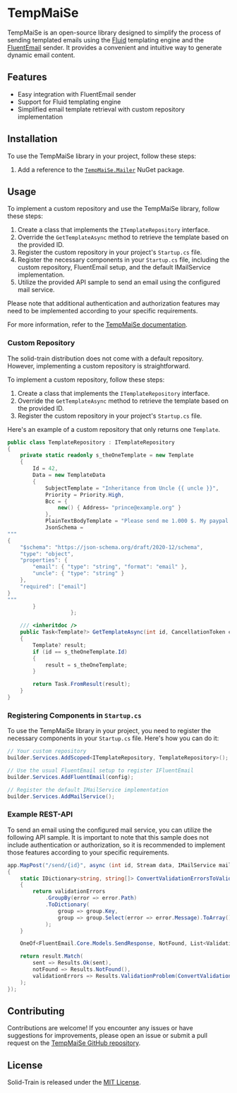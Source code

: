 # TempMaiSe

TempMaiSe is an open-source library designed to simplify the process of sending templated emails using the [Fluid](https://github.com/sebastienros/fluid) templating engine and the [FluentEmail](https://github.com/lukencode/FluentEmail) sender. It provides a convenient and intuitive way to generate dynamic email content.

## Features

-   Easy integration with FluentEmail sender
-   Support for Fluid templating engine
-   Simplified email template retrieval with custom repository implementation

## Installation

To use the TempMaiSe library in your project, follow these steps:

1. Add a reference to the [`TempMaiSe.Mailer`](https://www.nuget.org/packages/TempMaiSe.Mailer) NuGet package.

## Usage

To implement a custom repository and use the TempMaiSe library, follow these steps:

1. Create a class that implements the `ITemplateRepository` interface.
2. Override the `GetTemplateAsync` method to retrieve the template based on the provided ID.
3. Register the custom repository in your project's `Startup.cs` file.
4. Register the necessary components in your `Startup.cs` file, including the custom repository, FluentEmail setup, and the default IMailService implementation.
5. Utilize the provided API sample to send an email using the configured mail service.

Please note that additional authentication and authorization features may need to be implemented according to your specific requirements.

For more information, refer to the [TempMaiSe documentation](https://github.com/hangy/solid-train).

### Custom Repository

The solid-train distribution does not come with a default repository. However, implementing a custom repository is straightforward.

To implement a custom repository, follow these steps:

1. Create a class that implements the `ITemplateRepository` interface.
2. Override the `GetTemplateAsync` method to retrieve the template based on the provided ID.
3. Register the custom repository in your project's `Startup.cs` file.

Here's an example of a custom repository that only returns one `Template`.

```csharp
public class TemplateRepository : ITemplateRepository
{
    private static readonly s_theOneTemplate = new Template
    {
        Id = 42,
        Data = new TemplateData
        {
            SubjectTemplate = "Inheritance from Uncle {{ uncle }}",
            Priority = Priority.High,
            Bcc = {
                new() { Address= "prince@example.org" }
            },
            PlainTextBodyTemplate = "Please send me 1.000 $. My paypal is {{ email }}",
            JsonSchema =
"""
{
    "$schema": "https://json-schema.org/draft/2020-12/schema",
    "type": "object",
    "properties": {
        "email": { "type": "string", "format": "email" },
        "uncle": { "type": "string" }
    },
    "required": ["email"]
}
"""
        }
                    };

    /// <inheritdoc />
    public Task<Template?> GetTemplateAsync(int id, CancellationToken cancellationToken = default)
    {
        Template? result;
        if (id == s_theOneTemplate.Id)
        {
            result = s_theOneTemplate;
        }

        return Task.FromResult(result);
    }
}
```

### Registering Components in `Startup.cs`

To use the TempMaiSe library in your project, you need to register the necessary components in your `Startup.cs` file. Here's how you can do it:

```csharp
// Your custom repository
builder.Services.AddScoped<ITemplateRepository, TemplateRepository>();

// Use the usual FluentEmail setup to register IFluentEmail
builder.Services.AddFluentEmail(config);

// Register the default IMailService implementation
builder.Services.AddMailService();
```

### Example REST-API

To send an email using the configured mail service, you can utilize the following API sample. It is important to note that this sample does not include authentication or authorization, so it is recommended to implement those features according to your specific requirements.

```csharp
app.MapPost("/send/{id}", async (int id, Stream data, IMailService mailService, CancellationToken cancellationToken) =>
{
    static IDictionary<string, string[]> ConvertValidationErrorsToValidationProblem(List<ValidationError> validationErrors)
    {
        return validationErrors
            .GroupBy(error => error.Path)
            .ToDictionary(
                group => group.Key,
                group => group.Select(error => error.Message).ToArray()
            );
    }

    OneOf<FluentEmail.Core.Models.SendResponse, NotFound, List<ValidationError>> result = await mailService.SendMailAsync(id, data, cancellationToken).ConfigureAwait(false);

    return result.Match(
        sent => Results.Ok(sent),
        notFound => Results.NotFound(),
        validationErrors => Results.ValidationProblem(ConvertValidationErrorsToValidationProblem(validationErrors))
    );
});
```

## Contributing

Contributions are welcome! If you encounter any issues or have suggestions for improvements, please open an issue or submit a pull request on the [TempMaiSe GitHub repository](https://github.com/hangy/solid-train).

## License

Solid-Train is released under the [MIT License](https://opensource.org/licenses/MIT).
